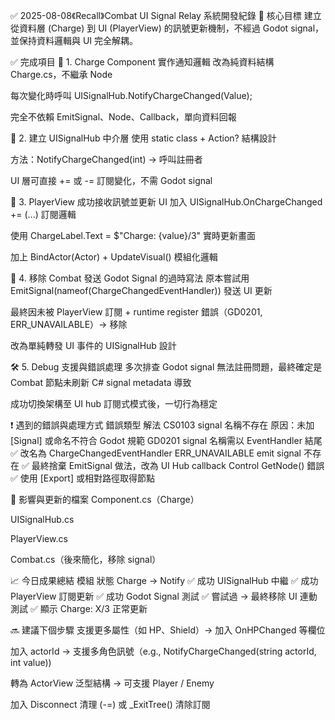 ✅ 2025-08-08《Recall》Combat UI Signal Relay 系統開發紀錄
🎯 核心目標
建立從資料層 (Charge) 到 UI (PlayerView) 的訊號更新機制，不經過 Godot signal，並保持資料邏輯與 UI 完全解耦。

✅ 完成項目
🔧 1. Charge Component 實作通知邏輯
改為純資料結構 Charge.cs，不繼承 Node

每次變化時呼叫 UISignalHub.NotifyChargeChanged(Value);

完全不依賴 EmitSignal、Node、Callback，單向資料回報

🔧 2. 建立 UISignalHub 中介層
使用 static class + Action<int>? 結構設計

方法：NotifyChargeChanged(int) → 呼叫註冊者

UI 層可直接 += 或 -= 訂閱變化，不需 Godot signal

🔧 3. PlayerView 成功接收訊號並更新 UI
加入 UISignalHub.OnChargeChanged += (...) 訂閱邏輯

使用 ChargeLabel.Text = $"Charge: {value}/3" 實時更新畫面

加上 BindActor(Actor) + UpdateVisual() 模組化邏輯

🧼 4. 移除 Combat 發送 Godot Signal 的過時寫法
原本嘗試用 EmitSignal(nameof(ChargeChangedEventHandler)) 發送 UI 更新

最終因未被 PlayerView 訂閱 + runtime register 錯誤（GD0201, ERR_UNAVAILABLE）→ 移除

改為單純轉發 UI 事件的 UISignalHub 設計

🛠️ 5. Debug 支援與錯誤處理
多次排查 Godot signal 無法註冊問題，最終確定是 Combat 節點未刷新 C# signal metadata 導致

成功切換架構至 UI hub 訂閱式模式後，一切行為穩定

❗ 遇到的錯誤與處理方式
錯誤類型	解法
CS0103 signal 名稱不存在	原因：未加 [Signal] 或命名不符合 Godot 規範
GD0201 signal 名稱需以 EventHandler 結尾	✅ 改名為 ChargeChangedEventHandler
ERR_UNAVAILABLE emit signal 不存在	✅ 最終捨棄 EmitSignal 做法，改為 UI Hub callback
Control GetNode() 錯誤	✅ 使用 [Export] 或相對路徑取得節點

📁 影響與更新的檔案
Component.cs（Charge）

UISignalHub.cs

PlayerView.cs

Combat.cs（後來簡化，移除 signal）

📈 今日成果總結
模組	狀態
Charge → Notify	✅ 成功
UISignalHub 中繼	✅ 成功
PlayerView 訂閱更新	✅ 成功
Godot Signal 測試	✅ 嘗試過 → 最終移除
UI 連動測試	✅ 顯示 Charge: X/3 正常更新

🔜 建議下個步驟
支援更多屬性（如 HP、Shield）→ 加入 OnHPChanged 等欄位

加入 actorId → 支援多角色訊號（e.g., NotifyChargeChanged(string actorId, int value))

轉為 ActorView 泛型結構 → 可支援 Player / Enemy

加入 Disconnect 清理 (-=) 或 _ExitTree() 清除訂閱